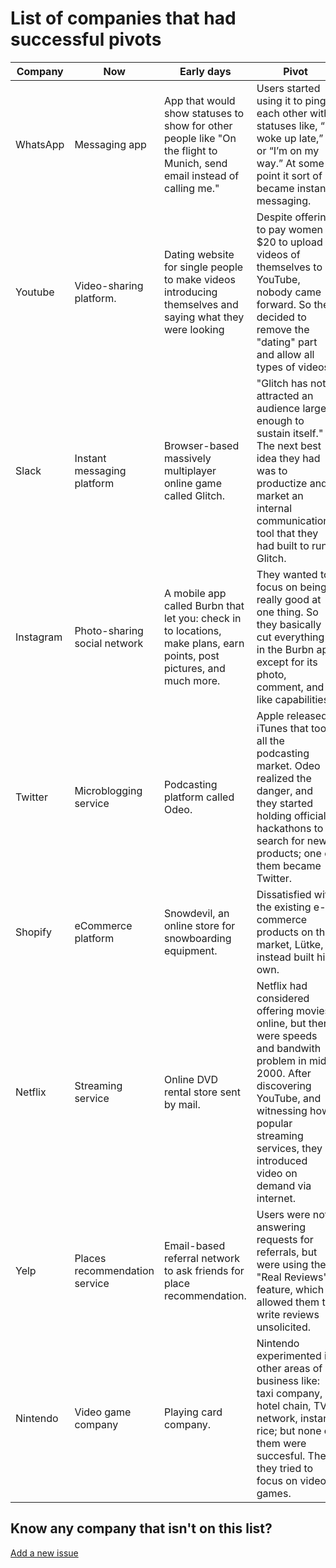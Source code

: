 # List of companies that had successful pivots

| Company   | Now                           | Early days                                                                                                              | Pivot                                                                                                                                                                                                                          | Source                                                                                                               |
| --------- | ----------------------------- | ----------------------------------------------------------------------------------------------------------------------- | ------------------------------------------------------------------------------------------------------------------------------------------------------------------------------------------------------------------------------ | -------------------------------------------------------------------------------------------------------------------- |
| WhatsApp  | Messaging app                 | App that would show statuses to show for other people like "On the flight to Munich, send email instead of calling me." | Users started using it to ping each other with statuses like, “I woke up late,” or “I’m on my way.” At some point it sort of became instant messaging.                                                                         | [source](https://www.flyertalk.com/forum/travel-technology/952359-thoughts-about-my-free-iphone-app-whatsapp.html)   |
| Youtube   | Video-sharing platform.       | Dating website for single people to make videos introducing themselves and saying what they were looking                | Despite offering to pay women $20 to upload videos of themselves to YouTube, nobody came forward. So they decided to remove the "dating" part and allow all types of videos.                                                   | [source](https://www.theguardian.com/technology/2016/mar/16/youtube-past-video-dating-website#maincontent)           |
| Slack     | Instant messaging platform    | Browser-based massively multiplayer online game called Glitch.                                                          | "Glitch has not attracted an audience large enough to sustain itself." The next best idea they had was to productize and market an internal communications tool that they had built to run Glitch.                             | [source](https://readwrite.com/2013/08/14/stewart-butterfield-tiny-speck-slack/)                                     |
| Instagram | Photo-sharing social network  | A mobile app called Burbn that let you: check in to locations, make plans, earn points, post pictures, and much more.   | They wanted to focus on being really good at one thing. So they basically cut everything in the Burbn app except for its photo, comment, and like capabilities                                                                 | [source](https://www.quora.com/What-is-the-genesis-of-Instagram/answer/Kevin-Systrom?ch=10&share=01f35365&srid=aBWP) |
| Twitter   | Microblogging service         | Podcasting platform called Odeo.                                                                                        | Apple released iTunes that took all the podcasting market. Odeo realized the danger, and they started holding official hackathons to search for new products; one of them became Twitter.                                      | [source](https://www.businessinsider.com/how-twitter-was-founded-2011-4?IR=T)                                        |
| Shopify   | eCommerce platform            | Snowdevil, an online store for snowboarding equipment.                                                                  | Dissatisfied with the existing e-commerce products on the market, Lütke, instead built his own.                                                                                                                                | [source](https://en.wikipedia.org/wiki/Shopify#History)                                                              |
| Netflix   | Streaming service             | Online DVD rental store sent by mail.                                                                                   | Netflix had considered offering movies online, but there were speeds and bandwith problem in mid-2000. After discovering YouTube, and witnessing how popular streaming services, they introduced video on demand via internet. | [source](https://en.wikipedia.org/wiki/Netflix#History)                                                              |
| Yelp      | Places recommendation service | Email-based referral network to ask friends for place recommendation.                                                   | Users were not answering requests for referrals, but were using the "Real Reviews" feature, which allowed them to write reviews unsolicited.                                                                                   | [source](<https://en.wikipedia.org/wiki/Yelp#Origins_(2004%E2%80%932009)>)                                           |
| Nintendo  | Video game company            | Playing card company.                                                                                                   | Nintendo experimented in other areas of business like: taxi company, hotel chain, TV network, instant rice; but none of them were succesful. Then they tried to focus on video games.                                          | [source](https://en.wikipedia.org/wiki/Nintendo#History)                                                             |

## Know any company that isn't on this list?

[Add a new issue](https://github.com/fikrikarim/pivots.dev/issues/new/choose)
